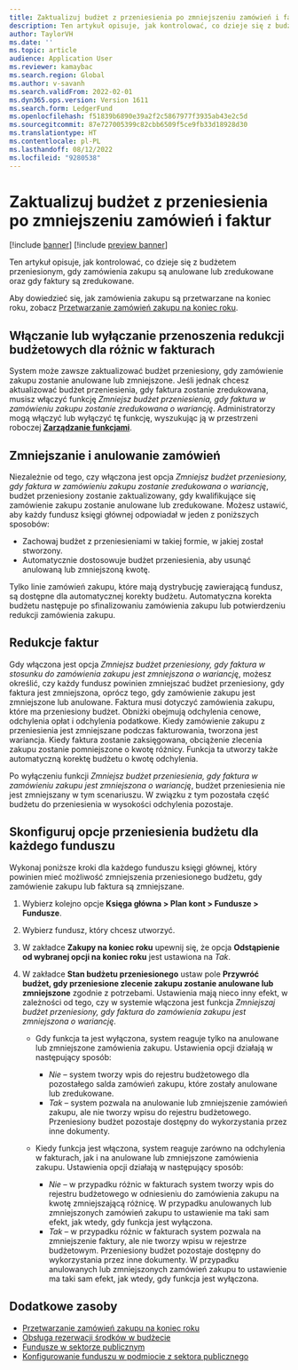 ```yaml
---
title: Zaktualizuj budżet z przeniesienia po zmniejszeniu zamówień i faktur
description: Ten artykuł opisuje, jak kontrolować, co dzieje się z budżetem przeniesionym, gdy zamówienia zakupu są anulowane lub zredukowane oraz gdy faktury są zredukowane.
author: TaylorVH
ms.date: ''
ms.topic: article
audience: Application User
ms.reviewer: kamaybac
ms.search.region: Global
ms.author: v-savanh
ms.search.validFrom: 2022-02-01
ms.dyn365.ops.version: Version 1611
ms.search.form: LedgerFund
ms.openlocfilehash: f51839b6890e39a2f2c5867977f3935ab43e2c5d
ms.sourcegitcommit: 87e727005399c82cbb6509f5ce9fb33d18928d30
ms.translationtype: HT
ms.contentlocale: pl-PL
ms.lasthandoff: 08/12/2022
ms.locfileid: "9280538"
---
```

# <a name="update-the-carry-forward-budget-after-reductions-in-purchase-orders-and-invoices"></a>Zaktualizuj budżet z przeniesienia po zmniejszeniu zamówień i faktur

[!include [banner](../includes/banner.md)]
[!include [preview banner](../includes/preview-banner.md)]

Ten artykuł opisuje, jak kontrolować, co dzieje się z budżetem przeniesionym, gdy zamówienia zakupu są anulowane lub zredukowane oraz gdy faktury są zredukowane.

Aby dowiedzieć się, jak zamówienia zakupu są przetwarzane na koniec roku, zobacz [Przetwarzanie zamówień zakupu na koniec roku](/dynamicsax-2012/appuser-itpro/process-purchase-orders-at-year-end).

## <a name="turn-carry-forward-budget-reductions-for-invoice-variances-on-or-off"></a>Włączanie lub wyłączanie przenoszenia redukcji budżetowych dla różnic w fakturach

System może zawsze zaktualizować budżet przeniesiony, gdy zamówienie zakupu zostanie anulowane lub zmniejszone. Jeśli jednak chcesz aktualizować budżet przeniesienia, gdy faktura zostanie zredukowana, musisz włączyć funkcję *Zmniejsz budżet przeniesienia, gdy faktura w zamówieniu zakupu zostanie zredukowana o wariancję*. Administratorzy mogą włączyć lub wyłączyć tę funkcję, wyszukując ją w przestrzeni roboczej **[Zarządzanie funkcjami](../../fin-ops-core/fin-ops/get-started/feature-management/feature-management-overview.md)**.

## <a name="purchase-order-reductions-and-cancellations"></a>Zmniejszanie i anulowanie zamówień

Niezależnie od tego, czy włączona jest opcja *Zmniejsz budżet przeniesiony, gdy faktura w zamówieniu zakupu zostanie zredukowana o wariancję*, budżet przeniesiony zostanie zaktualizowany, gdy kwalifikujące się zamówienie zakupu zostanie anulowane lub zredukowane. Możesz ustawić, aby każdy fundusz księgi głównej odpowiadał w jeden z poniższych sposobów:

- Zachowaj budżet z przeniesieniami w takiej formie, w jakiej został stworzony.
- Automatycznie dostosowuje budżet przeniesienia, aby usunąć anulowaną lub zmniejszoną kwotę.

Tylko linie zamówień zakupu, które mają dystrybucję zawierającą fundusz, są dostępne dla automatycznej korekty budżetu. Automatyczna korekta budżetu następuje po sfinalizowaniu zamówienia zakupu lub potwierdzeniu redukcji zamówienia zakupu.

## <a name="invoice-reductions"></a>Redukcje faktur

Gdy włączona jest opcja *Zmniejsz budżet przeniesiony, gdy faktura w stosunku do zamówienia zakupu jest zmniejszona o wariancję*, możesz określić, czy każdy fundusz powinien zmniejszać budżet przeniesiony, gdy faktura jest zmniejszona, oprócz tego, gdy zamówienie zakupu jest zmniejszone lub anulowane. Faktura musi dotyczyć zamówienia zakupu, które ma przeniesiony budżet. Obniżki obejmują odchylenia cenowe, odchylenia opłat i odchylenia podatkowe. Kiedy zamówienie zakupu z przeniesienia jest zmniejszane podczas fakturowania, tworzona jest wariancja. Kiedy faktura zostanie zaksięgowana, obciążenie zlecenia zakupu zostanie pomniejszone o kwotę różnicy. Funkcja ta utworzy także automatyczną korektę budżetu o kwotę odchylenia.

Po wyłączeniu funkcji *Zmniejsz budżet przeniesienia, gdy faktura w zamówieniu zakupu jest zmniejszona o wariancję*, budżet przeniesienia nie jest zmniejszany w tym scenariuszu. W związku z tym pozostała część budżetu do przeniesienia w wysokości odchylenia pozostaje.

## <a name="configure-the-carry-forward-budget-options-for-each-fund"></a>Skonfiguruj opcje przeniesienia budżetu dla każdego funduszu

Wykonaj poniższe kroki dla każdego funduszu księgi głównej, który powinien mieć możliwość zmniejszenia przeniesionego budżetu, gdy zamówienie zakupu lub faktura są zmniejszane.

1. Wybierz kolejno opcje **Księga główna \> Plan kont \> Fundusze \> Fundusze**.
1. Wybierz fundusz, który chcesz utworzyć.
1. W zakładce **Zakupy na koniec roku** upewnij się, że opcja **Odstąpienie od wybranej opcji na koniec roku** jest ustawiona na *Tak*.
1. W zakładce **Stan budżetu przeniesionego** ustaw pole **Przywróć budżet, gdy przeniesione zlecenie zakupu zostanie anulowane lub zmniejszone** zgodnie z potrzebami. Ustawienia mają nieco inny efekt, w zależności od tego, czy w systemie włączona jest funkcja *Zmniejszaj budżet przeniesiony, gdy faktura do zamówienia zakupu jest zmniejszona o wariancję*.

    - Gdy funkcja ta jest wyłączona, system reaguje tylko na anulowane lub zmniejszone zamówienia zakupu. Ustawienia opcji działają w następujący sposób:

        - *Nie* – system tworzy wpis do rejestru budżetowego dla pozostałego salda zamówień zakupu, które zostały anulowane lub zredukowane.
        - *Tak* – system pozwala na anulowanie lub zmniejszenie zamówień zakupu, ale nie tworzy wpisu do rejestru budżetowego. Przeniesiony budżet pozostaje dostępny do wykorzystania przez inne dokumenty.

    - Kiedy funkcja jest włączona, system reaguje zarówno na odchylenia w fakturach, jak i na anulowane lub zmniejszone zamówienia zakupu. Ustawienia opcji działają w następujący sposób:

        - *Nie* – w przypadku różnic w fakturach system tworzy wpis do rejestru budżetowego w odniesieniu do zamówienia zakupu na kwotę zmniejszającą różnicę. W przypadku anulowanych lub zmniejszonych zamówień zakupu to ustawienie ma taki sam efekt, jak wtedy, gdy funkcja jest wyłączona.
        - *Tak* – w przypadku różnic w fakturach system pozwala na zmniejszenie faktury, ale nie tworzy wpisu w rejestrze budżetowym. Przeniesiony budżet pozostaje dostępny do wykorzystania przez inne dokumenty. W przypadku anulowanych lub zmniejszonych zamówień zakupu to ustawienie ma taki sam efekt, jak wtedy, gdy funkcja jest wyłączona.

## <a name="additional-resources"></a>Dodatkowe zasoby

- [Przetwarzanie zamówień zakupu na koniec roku](/dynamicsax-2012/appuser-itpro/process-purchase-orders-at-year-end)
- [Obsługa rezerwacji środków w budżecie](general-budget-reservation-tasks.md)
- [Fundusze w sektorze publicznym](funds-public-sector.md)
- [Konfigurowanie funduszu w podmiocie z sektora publicznego](tasks/set-up-fund-public-sector.md)
